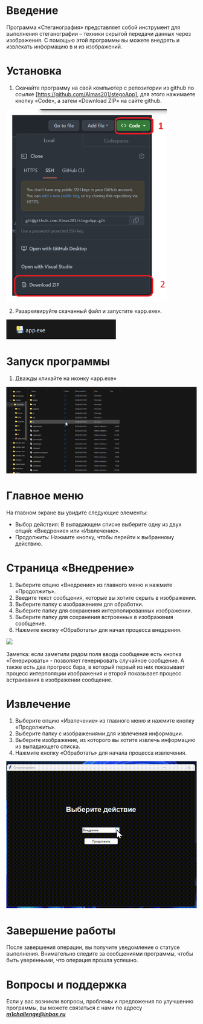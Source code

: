 # Введение
Программа «Стеганография» представляет собой инструмент для выполнения стеганографии – техники скрытой передачи данных через изображения. С помощью этой программы вы можете внедрять и извлекать информацию в и из изображений.

# Установка

1.	Скачайте программу на свой компьютер с репозитории из github по ссылке [https://github.com/Almas201/stegoApp], для этого нажимаете кнопку «Code», а затем «Download ZIP» на сайте github.
  
![](https://github.com/Almas201/stegoApp/blob/main/screenshots/1.png)

2.	Разархивируйте скачанный файл и запустите «app.exe».

![](https://github.com/Almas201/stegoApp/blob/main/screenshots/2.png)

# Запуск программы

1.	Дважды кликайте на иконку «app.exe»

![](https://github.com/Almas201/stegoApp/blob/main/screenshots/3.gif)

# Главное меню

На главном экране вы увидите следующие элементы:

* Выбор действия: В выпадающем списке выберите одну из двух опций: «Внедрение» или «Извлечение».
* Продолжить: Нажмите кнопку, чтобы перейти к выбранному действию.

# Страница «Внедрение»

1.	Выберите опцию «Внедрение» из главного меню и нажмите «Продолжить».
2.	Введите текст сообщения, которые вы хотите скрыть в изображении.
3.	Выберите папку с изображением для обработки.
4.	Выберите папку для сохранения интерполированных изображении.
5.	Выберите папку для сохранения встроенных в изображения сообщение.
6.	Нажмите кнопку «Обработать» для начал процесса внедрения.

![](https://github.com/Almas201/stegoApp/blob/main/screenshots/4.gif)

Заметка: если заметили рядом поля ввода сообщение есть кнопка «Генерировать» - позволяет генерировать случайное сообщение. А также есть два прогресс бара, в который первый из них показывает процесс интерполяции изображения и второй показывает процесс встраивания в изображении сообщение.

# Извлечение

1. Выберите опцию «Извлечение» из главного меню и нажмите кнопку «Продолжить».
2.	Выберите папку с изображениями для извлечения информации.
3.	Выберите изображение, из которого вы хотите извлечь информацию из выпадающего списка.
4.	Нажмите кнопку «Обработать» для начала процесса извлечения.

![](https://github.com/Almas201/stegoApp/blob/main/screenshots/5.gif)

# Завершение работы

После завершения операции, вы получите уведомление о статусе выполнения. Внимательно следите за сообщениями программы, чтобы быть уверенными, что операция прошла успешно.

# Вопросы и поддержка

Если у вас возникли вопросы, проблемы и предложения по улучшению программы, вы можете связаться с нами по адресу ***m1challenge@inbox.ru***




